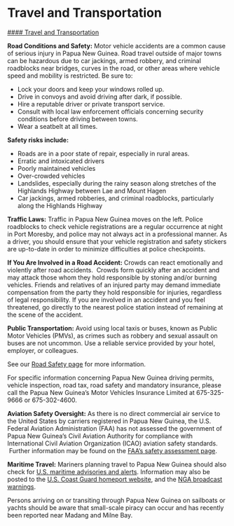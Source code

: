 # Travel and Transportation

[#### Travel and Transportation](javascript:void(0); "Travel and Transportation")

**Road Conditions and Safety:** Motor vehicle accidents are a common cause of serious injury in Papua New Guinea. Road travel outside of major towns can be hazardous due to car jackings, armed robbery, and criminal roadblocks near bridges, curves in the road, or other areas where vehicle speed and mobility is restricted. Be sure to:

* Lock your doors and keep your windows rolled up.
* Drive in convoys and avoid driving after dark, if possible.
* Hire a reputable driver or private transport service.
* Consult with local law enforcement officials concerning security conditions before driving between towns.
* Wear a seatbelt at all times.

**Safety risks include:**

* Roads are in a poor state of repair, especially in rural areas.
* Erratic and intoxicated drivers
* Poorly maintained vehicles
* Over-crowded vehicles
* Landslides, especially during the rainy season along stretches of the Highlands Highway between Lae and Mount Hagen
* Car jackings, armed robberies, and criminal roadblocks, particularly along the Highlands Highway

**Traffic Laws:** Traffic in Papua New Guinea moves on the left. Police roadblocks to check vehicle registrations are a regular occurrence at night in Port Moresby, and police may not always act in a professional manner. As a driver, you should ensure that your vehicle registration and safety stickers are up-to-date in order to minimize difficulties at police checkpoints.

**If You Are Involved in a Road Accident:** Crowds can react emotionally and violently after road accidents.  Crowds form quickly after an accident and may attack those whom they hold responsible by stoning and/or burning vehicles. Friends and relatives of an injured party may demand immediate compensation from the party they hold responsible for injuries, regardless of legal responsibility. If you are involved in an accident and you feel threatened, go directly to the nearest police station instead of remaining at the scene of the accident.

**Public Transportation:** Avoid using local taxis or buses, known as Public Motor Vehicles (PMVs), as crimes such as robbery and sexual assault on buses are not uncommon. Use a reliable service provided by your hotel, employer, or colleagues.

See our [Road Safety page](https://travel.state.gov/content/travel/en/international-travel/before-you-go/driving-and-road-safety.html) for more information.

For specific information concerning Papua New Guinea driving permits, vehicle inspection, road tax, road safety and mandatory insurance, please call the Papua New Guinea’s Motor Vehicles Insurance Limited at 675-325-9666 or 675-302-4600.

**Aviation Safety Oversight:** As there is no direct commercial air service to the United States by carriers registered in Papua New Guinea, the U.S. Federal Aviation Administration (FAA) has not assessed the government of Papua New Guinea’s Civil Aviation Authority for compliance with International Civil Aviation Organization (ICAO) aviation safety standards.  Further information may be found on the [FAA’s safety assessment page](https://www.faa.gov/about/initiatives/iasa/).

**Maritime Travel:** Mariners planning travel to Papua New Guinea should also check for [U.S. maritime advisories and alerts](https://www.maritime.dot.gov/msci-alerts). Information may also be posted to the [U.S. Coast Guard homeport website](https://homeport.uscg.mil/), and the [NGA broadcast warnings](https://msi.nga.mil/NavWarnings).

Persons arriving on or transiting through Papua New Guinea on sailboats or yachts should be aware that small-scale piracy can occur and has recently been reported near Madang and Milne Bay.